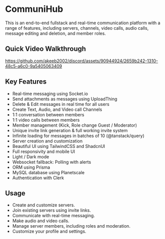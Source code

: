 # CommuniHub

This is an end-to-end fullstack and real-time communication platform with a range of features, including servers, channels, video calls, audio calls, message editing and deletion, and member roles.

## Quick Video Walkthrough
https://github.com/akeeb2002/discord/assets/90944924/2659b242-1310-48c5-a6c0-9a5405063409


## Key Features

- Real-time messaging using Socket.io
- Send attachments as messages using UploadThing
- Delete & Edit messages in real time for all users
- Create Text, Audio, and Video call Channels
- 1:1 conversation between members
- 1:1 video calls between members
- Member management (Kick, Role change Guest / Moderator)
- Unique invite link generation & full working invite system
- Infinite loading for messages in batches of 10 (@tanstack/query)
- Server creation and customization
- Beautiful UI using TailwindCSS and ShadcnUI
- Full responsivity and mobile UI
- Light / Dark mode
- Websocket fallback: Polling with alerts
- ORM using Prisma
- MySQL database using Planetscale
- Authentication with Clerk

## Usage

- Create and customize servers.
- Join existing servers using invite links.
- Communicate with real-time messaging.
- Make audio and video calls.
- Manage server members, including roles and moderation.
- Customize your profile and settings.
